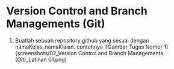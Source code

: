 # Version Control and Branch Managements (Git)

1. Buatlah sebuah repository github yang sesuai dengan namaKelas_namaKlaian. contohnya
![Gambar Tugas Nomor 1](screenshots/02_Version Control and Branch Managements (Git)_Latihan 01.png)

